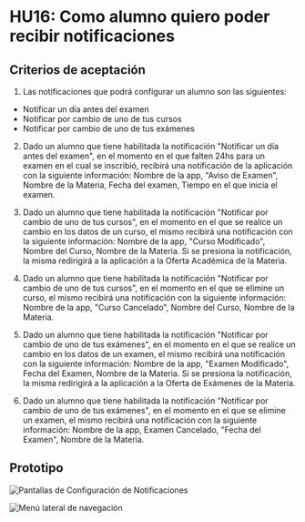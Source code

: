 # HU16: Como alumno quiero poder recibir notificaciones

## Criterios de aceptación

1. Las notificaciones que podrá configurar un alumno son las siguientes:
+ Notificar un día antes del examen
+ Notificar por cambio de uno de tus cursos
+ Notificar por cambio de uno de tus exámenes

2. Dado un alumno que tiene habilitada la notificación "Notificar un día antes del examen", en el momento en el que falten 24hs para un examen en el cual se inscribió, recibirá una notificación de la aplicación con la siguiente información: Nombre de la app, "Aviso de Examen", Nombre de la Materia, Fecha del examen, Tiempo en el que inicia el examen.

3. Dado un alumno que tiene habilitada la notificación "Notificar por cambio de uno de tus cursos", en el momento en el que se realice un cambio en los datos de un curso, el mismo recibirá una notificación con la siguiente información: Nombre de la app, "Curso Modificado", Nombre del Curso, Nombre de la Materia. Si se presiona la notificación, la misma redirigirá a la aplicación a la Oferta Académica de la Materia.

4. Dado un alumno que tiene habilitada la notificación "Notificar por cambio de uno de tus cursos", en el momento en el que se elimine un curso, el mismo recibirá una notificación con la siguiente información: Nombre de la app, "Curso Cancelado", Nombre del Curso, Nombre de la Materia.
	
5. Dado un alumno que tiene habilitada la notificación "Notificar por cambio de uno de tus exámenes", en el momento en el que se realice un cambio en los datos de un examen, el mismo recibirá una notificación con la siguiente información: Nombre de la app, "Examen Modificado", Fecha del Examen, Nombre de la Materia. Si se presiona la notificación, la misma redirigirá a la aplicación a la Oferta de Exámenes de la Materia.

6. Dado un alumno que tiene habilitada la notificación "Notificar por cambio de uno de tus exámenes", en el momento en el que se elimine un examen, el mismo recibirá una notificación con la siguiente información: Nombre de la app, Examen Cancelado, "Fecha del Examen", Nombre de la Materia.

## Prototipo
![Pantallas de Configuración de Notificaciones](./prototipos/configurar_notificaciones.png)

![Menú lateral de navegación](./prototipos/side_bar.png)
